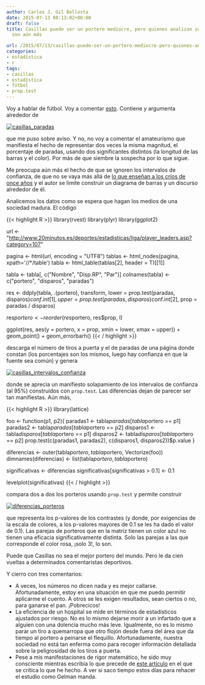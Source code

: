 ```yaml
---
author: Carlos J. Gil Bellosta
date: 2015-07-13 08:13:02+00:00
draft: false
title: Casillas puede ser un portero mediocre, pero quienes analizan sus números lo
  son aún más

url: /2015/07/13/casillas-puede-ser-un-portero-mediocre-pero-quienes-analizan-sus-numeros-lo-son-aun-mas/
categories:
- estadística
- r
tags:
- casillas
- estadística
- fútbol
- prop.test
---
```


Voy a hablar de fútbol. Voy a comentar [esto](http://www.elespanol.com/actualidad/el-declive-de-iker-casillas-en-datos/). Contiene y argumenta alrededor de

[![casillas_paradas](/wp-uploads/2015/07/casillas_paradas.png#center)
](/wp-uploads/2015/07/casillas_paradas.png#center)

que me puso sobre aviso. Y no, no voy a comentar el amateurismo que manifiesta el hecho de representar dos veces la misma magnitud, el porcentaje de paradas, usando dos significantes distintos (la longitud de las barras y el color). Por más de que siembre la sospecha por lo que sigue.

Me preocupa aún más el hecho de que se ignoren los intervalos de confianza, de que no se vaya más allá de [lo que enseñan a los críos de once años](http://www.datanalytics.com/2015/06/26/extraido-de-un-libro-de-educacion-primaria/) y el autor se limite construir un diagrama de barras y un discurso alrededor de él.

Analicemos los datos como se espera que hagan los medios de una sociedad madura. El código


{{< highlight R >}}
library(rvest)
library(plyr)
library(ggplot2)

url <- "http://www.20minutos.es/deportes/estadisticas/liga/player_leaders.asp?category=107"

pagina <- html(url, encoding = "UTF8")
tablas <- html_nodes(pagina, xpath='//*/table')
tabla <- html_table(tablas[2], header = T)[[1]]

tabla <- tabla[, c("Nombre", "Disp.RP", "Par")]
colnames(tabla) <- c("portero", "disparos", "paradas")

res <- ddply(tabla, .(portero), transform,
      lower = prop.test(paradas, disparos)$conf.int[1],
      upper = prop.test(paradas, disparos)$conf.int[2],
      prop  = paradas / disparos)

res$portero <- reorder(res$portero, res$prop, I)

ggplot(res, aes(y = portero, x = prop,
  xmin = lower, xmax = upper)) +
  geom_point() + geom_errorbarh()
{{< / highlight >}}

descarga el número de tiros a puerta y el de paradas de una página donde constan (los porcentajes son los mismos, luego hay confianza en que la fuente sea común) y genera

[![casillas_intervalos_confianza](/wp-uploads/2015/07/casillas_intervalos_confianza.png#center)
](/wp-uploads/2015/07/casillas_intervalos_confianza.png#center)

donde se aprecia un manifiesto solapamiento de los intervalos de confianza (al 95%) construidos con `prop.test`. Las diferencias dejan de parecer ser tan manifiestas. Aún más,


{{< highlight R >}}
library(lattice)

foo <- function(p1, p2){
  paradas1  <- tabla$paradas[tabla$portero == p1]
  paradas2  <- tabla$paradas[tabla$portero == p2]
  disparos1 <- tabla$disparos[tabla$portero == p1]
  disparos2 <- tabla$disparos[tabla$portero == p2]
  prop.test(c(paradas1, paradas2), c(disparos1, disparos2))$p.value
}

diferencias <- outer(tabla$portero, tabla$portero, Vectorize(foo))
dimnames(diferencias) <- list(tabla$portero, tabla$portero)

significativas <- diferencias
significativas[significativas > 0.1] <- 0.1

levelplot(significativas)
{{< / highlight >}}


compara dos a dos los porteros usando `prop.test` y permite construir

[![diferencias_porteros](/wp-uploads/2015/07/diferencias_porteros.png#center)
](/wp-uploads/2015/07/diferencias_porteros.png#center)

que representa los p-valores de los contrastes (y donde, por exigencias de la escala de colores, a los p-valores mayores de 0.1 se les ha dado el valor de 0.1). Las parejas de porteros que en la matriz tienen un color azul no tienen una eficacia significativamente distinta. Solo las parejas a las que corresponde el color rosa, ¡solo 3!, lo son.

Puede que Casillas no sea el mejor portero del mundo. Pero le da cien vueltas a determinados comentaristas deportivos.

Y cierro con tres comentarios:

* A veces, los números no dicen nada y es mejor callarse. Afortunadamente, estoy en una situación en que me puedo permitir aplicarme el cuento. A otros se les exigen resultados, sean ciertos o no, para ganarse el pan. ¡Pobrecicos!
* La eficiencia de un hospital se mide en términos de estadísticos ajustados por riesgo. No es lo mismo dejarse morir a un infartado que a alguien con una dolencia mucho más leve. Igualmente, no es lo mismo parar un tiro a quemarropa que otro flojón desde fuera del área que da tiempo al portero a peinarse el flequillo. Afortunadamente, nuestra sociedad no está tan enferma como para recoger información detallada sobre la peligrosidad de los tiros a puerta.
* Pese a mis manifestaciones de rigor matemático, he sido muy consciente mientras escribía lo que precede de [este artículo](http://www.stat.columbia.edu/~gelman/research/published/multiple2f.pdf) en el que se critica lo que he hecho. A ver si saco tiempo estos días para rehacer el estudio como Gelman manda.

